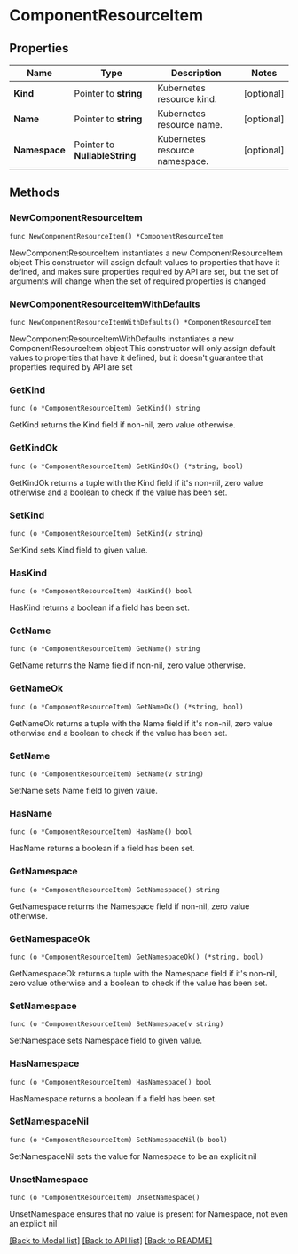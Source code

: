 # ComponentResourceItem

## Properties

Name | Type | Description | Notes
------------ | ------------- | ------------- | -------------
**Kind** | Pointer to **string** | Kubernetes resource kind. | [optional] 
**Name** | Pointer to **string** | Kubernetes resource name. | [optional] 
**Namespace** | Pointer to **NullableString** | Kubernetes resource namespace. | [optional] 

## Methods

### NewComponentResourceItem

`func NewComponentResourceItem() *ComponentResourceItem`

NewComponentResourceItem instantiates a new ComponentResourceItem object
This constructor will assign default values to properties that have it defined,
and makes sure properties required by API are set, but the set of arguments
will change when the set of required properties is changed

### NewComponentResourceItemWithDefaults

`func NewComponentResourceItemWithDefaults() *ComponentResourceItem`

NewComponentResourceItemWithDefaults instantiates a new ComponentResourceItem object
This constructor will only assign default values to properties that have it defined,
but it doesn't guarantee that properties required by API are set

### GetKind

`func (o *ComponentResourceItem) GetKind() string`

GetKind returns the Kind field if non-nil, zero value otherwise.

### GetKindOk

`func (o *ComponentResourceItem) GetKindOk() (*string, bool)`

GetKindOk returns a tuple with the Kind field if it's non-nil, zero value otherwise
and a boolean to check if the value has been set.

### SetKind

`func (o *ComponentResourceItem) SetKind(v string)`

SetKind sets Kind field to given value.

### HasKind

`func (o *ComponentResourceItem) HasKind() bool`

HasKind returns a boolean if a field has been set.

### GetName

`func (o *ComponentResourceItem) GetName() string`

GetName returns the Name field if non-nil, zero value otherwise.

### GetNameOk

`func (o *ComponentResourceItem) GetNameOk() (*string, bool)`

GetNameOk returns a tuple with the Name field if it's non-nil, zero value otherwise
and a boolean to check if the value has been set.

### SetName

`func (o *ComponentResourceItem) SetName(v string)`

SetName sets Name field to given value.

### HasName

`func (o *ComponentResourceItem) HasName() bool`

HasName returns a boolean if a field has been set.

### GetNamespace

`func (o *ComponentResourceItem) GetNamespace() string`

GetNamespace returns the Namespace field if non-nil, zero value otherwise.

### GetNamespaceOk

`func (o *ComponentResourceItem) GetNamespaceOk() (*string, bool)`

GetNamespaceOk returns a tuple with the Namespace field if it's non-nil, zero value otherwise
and a boolean to check if the value has been set.

### SetNamespace

`func (o *ComponentResourceItem) SetNamespace(v string)`

SetNamespace sets Namespace field to given value.

### HasNamespace

`func (o *ComponentResourceItem) HasNamespace() bool`

HasNamespace returns a boolean if a field has been set.

### SetNamespaceNil

`func (o *ComponentResourceItem) SetNamespaceNil(b bool)`

 SetNamespaceNil sets the value for Namespace to be an explicit nil

### UnsetNamespace
`func (o *ComponentResourceItem) UnsetNamespace()`

UnsetNamespace ensures that no value is present for Namespace, not even an explicit nil

[[Back to Model list]](../README.md#documentation-for-models) [[Back to API list]](../README.md#documentation-for-api-endpoints) [[Back to README]](../README.md)



